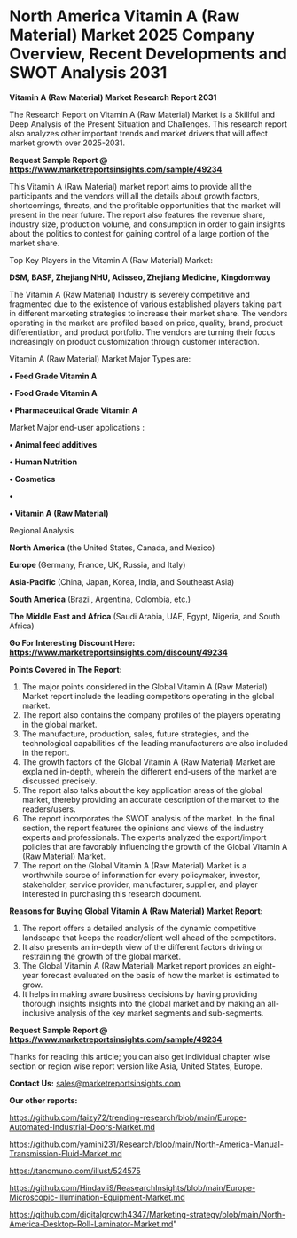 # North America Vitamin A (Raw Material) Market 2025 Company Overview, Recent Developments and SWOT Analysis 2031

<strong>Vitamin A (Raw Material) Market Research Report 2031</strong>

The Research Report on Vitamin A (Raw Material) Market is a Skillful and Deep Analysis of the Present Situation and Challenges. This research report also analyzes other important trends and market drivers that will affect market growth over 2025-2031.

<strong>Request Sample Report @ <a href=https://www.marketreportsinsights.com/sample/49234>https://www.marketreportsinsights.com/sample/49234</a></strong>

This Vitamin A (Raw Material) market report aims to provide all the participants and the vendors will all the details about growth factors, shortcomings, threats, and the profitable opportunities that the market will present in the near future. The report also features the revenue share, industry size, production volume, and consumption in order to gain insights about the politics to contest for gaining control of a large portion of the market share.

Top Key Players in the Vitamin A (Raw Material) Market:

<strong>DSM, BASF, Zhejiang NHU, Adisseo, Zhejiang Medicine, Kingdomway</strong>

The Vitamin A (Raw Material) Industry is severely competitive and fragmented due to the existence of various established players taking part in different marketing strategies to increase their market share. The vendors operating in the market are profiled based on price, quality, brand, product differentiation, and product portfolio. The vendors are turning their focus increasingly on product customization through customer interaction.

Vitamin A (Raw Material) Market Major Types are:

<strong>•  Feed Grade Vitamin A

•  Food Grade Vitamin A

•  Pharmaceutical Grade Vitamin A</strong>

Market Major end-user applications :

<strong>•  Animal feed additives

•  Human Nutrition

•  Cosmetics

•  

•  Vitamin A (Raw Material)</strong>

Regional Analysis

</u><strong><b>North America</b></strong> (the United States, Canada, and Mexico)

<strong><b>Europe </b></strong>(Germany, France, UK, Russia, and Italy)

<strong><b>Asia-Pacific</b></strong> (China, Japan, Korea, India, and Southeast Asia)

<strong><b>South America</b></strong> (Brazil, Argentina, Colombia, etc.)

<strong><b>The Middle East and Africa</b></strong> (Saudi Arabia, UAE, Egypt, Nigeria, and South Africa)

<strong>Go For Interesting Discount Here: <a href=https://www.marketreportsinsights.com/discount/49234>https://www.marketreportsinsights.com/discount/49234</a></strong>

<strong>Points Covered in The Report:</strong>
<ol>
  <li>The major points considered in the Global Vitamin A (Raw Material) Market report include the leading competitors operating in the global market.</li>
  <li>The report also contains the company profiles of the players operating in the global market.</li>
  <li>The manufacture, production, sales, future strategies, and the technological capabilities of the leading manufacturers are also included in the report.</li>
  <li>The growth factors of the Global Vitamin A (Raw Material) Market are explained in-depth, wherein the different end-users of the market are discussed precisely.</li>
  <li>The report also talks about the key application areas of the global market, thereby providing an accurate description of the market to the readers/users.</li>
  <li>The report incorporates the SWOT analysis of the market. In the final section, the report features the opinions and views of the industry experts and professionals. The experts analyzed the export/import policies that are favorably influencing the growth of the Global Vitamin A (Raw Material) Market.</li>
  <li>The report on the Global Vitamin A (Raw Material) Market is a worthwhile source of information for every policymaker, investor, stakeholder, service provider, manufacturer, supplier, and player interested in purchasing this research document.</li>
</ol>
<strong>Reasons for Buying Global Vitamin A (Raw Material) Market Report:</strong>

<ol>
  <li>The report offers a detailed analysis of the dynamic competitive landscape that keeps the reader/client well ahead of the competitors.</li>
  <li>It also presents an in-depth view of the different factors driving or restraining the growth of the global market.</li>
  <li>The Global Vitamin A (Raw Material) Market report provides an eight-year forecast evaluated on the basis of how the market is estimated to grow.</li>
  <li>It helps in making aware business decisions by having providing thorough insights insights into the global market and by making an all-inclusive analysis of the key market segments and sub-segments.</li>
</ol>
<strong>Request Sample Report @ <a href=https://www.marketreportsinsights.com/sample/49234>https://www.marketreportsinsights.com/sample/49234</a></strong>


Thanks for reading this article; you can also get individual chapter wise section or region wise report version like Asia, United States, Europe.

<strong>Contact Us:</strong>
sales@marketreportsinsights.com

<strong>Our other reports:</strong>

<a href=https://github.com/faizy72/trending-research/blob/main/Europe-Automated-Industrial-Doors-Market.md>https://github.com/faizy72/trending-research/blob/main/Europe-Automated-Industrial-Doors-Market.md</a>

<a href=https://github.com/yamini231/Research/blob/main/North-America-Manual-Transmission-Fluid-Market.md>https://github.com/yamini231/Research/blob/main/North-America-Manual-Transmission-Fluid-Market.md</a>

<a href=https://tanomuno.com/illust/524575>https://tanomuno.com/illust/524575</a>

<a href=https://github.com/Hindavii9/ReasearchInsights/blob/main/Europe-Microscopic-Illumination-Equipment-Market.md>https://github.com/Hindavii9/ReasearchInsights/blob/main/Europe-Microscopic-Illumination-Equipment-Market.md</a>

<a href=https://github.com/digitalgrowth4347/Marketing-strategy/blob/main/North-America-Desktop-Roll-Laminator-Market.md>https://github.com/digitalgrowth4347/Marketing-strategy/blob/main/North-America-Desktop-Roll-Laminator-Market.md</a>"
